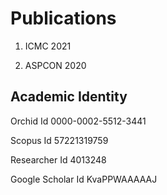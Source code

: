 # Publications

1. ICMC 2021

2. ASPCON 2020

## Academic Identity

Orchid Id
0000-0002-5512-3441

Scopus Id
57221319759

Researcher Id
4013248

Google Scholar Id
KvaPPWAAAAAJ


